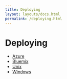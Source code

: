 ```yaml
---
title: Deploying
layout: layouts/docs.html
permalink: /deploying.html
---
```


# Deploying

- [Azure](./deploying/azure.html)
- [Bluemix](./deploying/bluemix.html)
- [Unix](./deploying/unix.html)
- [Windows](./deploying/windows.html)
